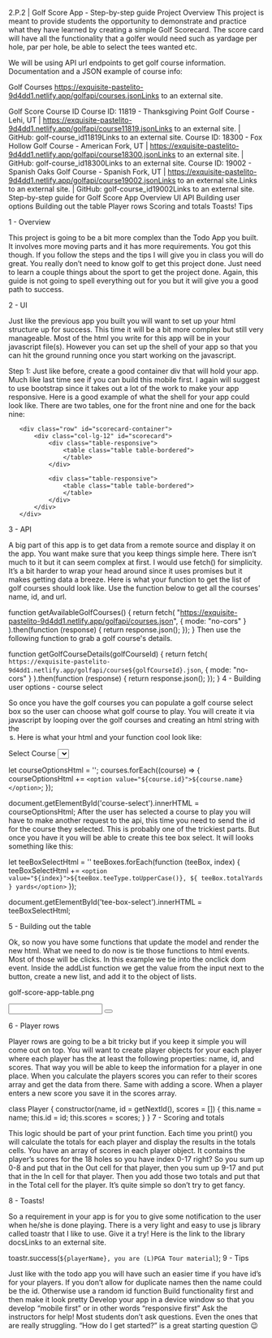 2.P.2 | Golf Score App - Step-by-step guide
Project Overview
This project is meant to provide students the opportunity to demonstrate and practice what they have learned by creating a simple Golf Scorecard. The score card will have all the functionality that a golfer would need such as yardage per hole, par per hole, be able to select the tees wanted etc.

We will be using  API url endpoints to get golf course information. Documentation and a JSON example of course info: 

Golf Courses
https://exquisite-pastelito-9d4dd1.netlify.app/golfapi/courses.jsonLinks to an external site.

Golf Score Course ID 
Course ID: 11819 - Thanksgiving Point Golf Course - Lehi, UT | https://exquisite-pastelito-9d4dd1.netlify.app/golfapi/course11819.jsonLinks to an external site. | GitHub: golf-course_id11819Links to an external site.
Course ID: 18300 - Fox Hollow Golf Course - American Fork, UT | https://exquisite-pastelito-9d4dd1.netlify.app/golfapi/course18300.jsonLinks to an external site. | GitHub: golf-course_id18300Links to an external site.
Course ID: 19002 - Spanish Oaks Golf Course - Spanish Fork, UT | https://exquisite-pastelito-9d4dd1.netlify.app/golfapi/course19002.jsonLinks to an external site.Links to an external site. | GitHub: golf-course_id19002Links to an external site.
Step-by-step guide for Golf Score App
Overview
UI
API
Building user options
Building out the table
Player rows
Scoring and totals
Toasts!
Tips

1 - Overview

This project is going to be a bit more complex than the Todo App you built. It involves more moving parts and it has more requirements. You got this though. If you follow the steps and the tips I will give you in class you will do great. You really don’t need to know golf to get this project done. Just need to learn a couple things about the sport to get the project done. Again, this guide is not going to spell everything out for you but it will give you a good path to success.

2 - UI

Just like the previous app you built you will want to set up your html structure up for success. This time it will be a bit more complex but still very manageable. Most of the html you write for this app will be in your javascript file(s). However you can set up the shell of your app so that you can hit the ground running once you start working on the javascript. 

Step 1: Just like before, create a good container div that will hold your app. Much like last time see if you can build this mobile first. I again will suggest to use bootstrap since it takes out a lot of the work to make your app responsive. Here is a good example of what the shell for your app could look like. There are two tables, one for the front nine and one for the back nine:

   <div class="container">
       <div class="row">
           <div class="col-lg-12" id="header"></div>
       </div>
       <div class="row">
           <div class="col-lg-12">
               <div id="options-container"></div>
           </div>
       </div>

       <div class="row" id="scorecard-container">
           <div class="col-lg-12" id="scorecard">
               <div class="table-responsive">
                   <table class="table table-bordered">
                   </table>
               </div>

               <div class="table-responsive">
                   <table class="table table-bordered">
                   </table>
               </div>
           </div>
       </div>
   </div>
3 - API

A big part of this app is to get data from a remote source and display it on the app. You want make sure that you keep things simple here. There isn’t much to it but it can seem complex at first. I would use fetch() for simplicity. It’s a bit harder to wrap your head around since it uses promises but it makes getting data a breeze. Here is what your function to get the list of golf courses should look like. Use the function below to get all the courses' name, id, and url.

function getAvailableGolfCourses() {
  return fetch(
    "https://exquisite-pastelito-9d4dd1.netlify.app/golfapi/courses.json",
  { mode: "no-cors" }
  ).then(function (response) {
    return response.json();
  });
}
Then use the following function to grab a golf course's details.

function getGolfCourseDetails(golfCourseId) {
  return fetch(
    `https://exquisite-pastelito-9d4dd1.netlify.app/golfapi/course${golfCourseId}.json`,
    { mode: "no-cors" }
  ).then(function (response) {
    return response.json();
  });
}
4 - Building user options - course select

So once you have the golf courses you can populate a golf course select box so the user can choose what golf course to play. You will create it via javascript by looping over the golf courses and creating an html string with the <option>s. Here is what your html and your function cool look like:

<div class="form-group">
  <label for="course-select">Select Course</label>
  <select class="form-control" id="course-select"></select>
</div>

let courseOptionsHtml = '';
courses.forEach((course) => {
 courseOptionsHtml += `<option value="${course.id}">${course.name}</option>`;
});

document.getElementById('course-select').innerHTML = courseOptionsHtml;
After the user has selected a course to play you will have to make another request to the api, this time you need to send the id for the course they selected. This is probably one of the trickiest parts. But once you have it you will be able to create this tee box select. It will looks something like this:

let teeBoxSelectHtml = ''
teeBoxes.forEach(function (teeBox, index) {
   teeBoxSelectHtml += `<option value="${index}">${teeBox.teeType.toUpperCase()}, ${
     teeBox.totalYards
   } yards</option>`
});

document.getElementById('tee-box-select').innerHTML = teeBoxSelectHtml;
 

5 - Building out the table

Ok, so now you have some functions that update the model and render the new html. What we need to do now is tie those functions to html events. Most of those will be clicks. In this example we tie into the onclick dom event. Inside the addList function we get the value from the input next to the button, create a new list, and add it to the object of lists.

golf-score-app-table.png

<div>
 <input id="new-list-name-input">
 <button class="btn btn-primary" onclick="addList()"></button>
</div>
 

6 - Player rows

Player rows are going to be a bit tricky but if you keep it simple you will come out on top. You will want to create player objects for your each player where each player has the at least the following properties: name, id, and scores. That way you will be able to keep the information for a player in one place. When you calculate the players scores you can refer to their scores array and get the data from there. Same with adding a score. When a player enters a new score you save it in the scores array.

class Player {
   constructor(name, id = getNextId(), scores = []) {
     this.name = name;
     this.id = id;
     this.scores = scores;
   }
 }
7 - Scoring and totals

This logic should be part of your print function. Each time you print() you will calculate the totals for each player and display the results in the totals cells. You have an array of scores in each player object. It contains the player’s scores for the 18 holes so you have index 0-17 right? So you sum up 0-8 and put that in the Out cell for that player, then you sum up 9-17 and put that in the In cell for that player. Then you add those two totals and put that in the Total cell for the player. It’s quite simple so don’t try to get fancy.

8 - Toasts!

So a requirement in your app is for you to give some notification to the user when he/she is done playing. There is a very light and easy to use js library called toastr that I like to use. Give it a try! Here is the link to the library docsLinks to an external site.

toastr.success(`${playerName}, you are (L)PGA Tour material`);
9 - Tips

Just like with the todo app you will have such an easier time if you have id’s for your players. If you don’t allow for duplicate names then the name could be the id. Otherwise use a random id function
Build functionality first and then make it look pretty
Develop your app in a device window so that you develop “mobile first” or in other words “responsive first”
Ask the instructors for help! Most students don’t ask questions. Even the ones that are really struggling. “How do I get started?” is a great starting question 😉
